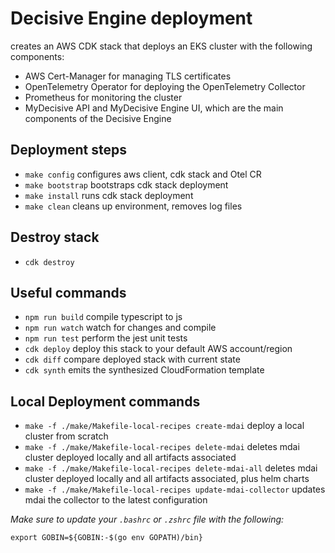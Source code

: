 # Decisive Engine deployment

сreates an AWS CDK stack that deploys an EKS cluster with the following components:

- AWS Cert-Manager for managing TLS certificates
- OpenTelemetry Operator for deploying the OpenTelemetry Collector
- Prometheus for monitoring the cluster
- MyDecisive API and MyDecisive Engine UI, which are the main components of the Decisive Engine

## Deployment steps

- `make config` configures aws client, cdk stack and Otel CR
- `make bootstrap` bootstraps cdk stack deployment
- `make install` runs cdk stack deployment
- `make clean` cleans up environment, removes log files

## Destroy stack

- `cdk destroy`

## Useful commands

- `npm run build` compile typescript to js
- `npm run watch` watch for changes and compile
- `npm run test` perform the jest unit tests
- `cdk deploy` deploy this stack to your default AWS account/region
- `cdk diff` compare deployed stack with current state
- `cdk synth` emits the synthesized CloudFormation template

## Local Deployment commands

- `make -f ./make/Makefile-local-recipes create-mdai` deploy a local cluster from scratch
- `make -f ./make/Makefile-local-recipes delete-mdai` deletes mdai cluster deployed locally and all artifacts associated
- `make -f ./make/Makefile-local-recipes delete-mdai-all` deletes mdai cluster deployed locally and all artifacts associated, plus helm charts
- `make -f ./make/Makefile-local-recipes update-mdai-collector` updates mdai the collector to the latest configuration

_Make sure to update your `.bashrc` or `.zshrc` file with the following:_

```@bash
export GOBIN=${GOBIN:-$(go env GOPATH)/bin}
```
